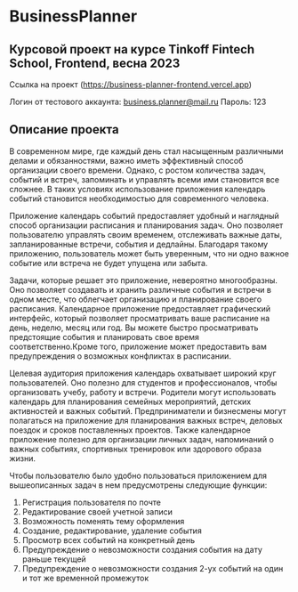 # BusinessPlanner

## Курсовой проект на курсе Tinkoff Fintech School, Frontend, весна 2023
Ссылка на проект
(https://business-planner-frontend.vercel.app)

Логин от тестового аккаунта: business.planner@mail.ru
Пароль: 123

## Описание проекта
В современном мире, где каждый день стал насыщенным различными делами и обязанностями, важно иметь эффективный способ организации своего времени. Однако, с ростом количества задач, событий и встреч, запоминать и управлять всеми ими становится все сложнее. В таких условиях использование приложения календарь событий становится необходимостью для современного человека.

Приложение календарь событий предоставляет удобный и наглядный способ организации расписания и планирования задач. Оно позволяет пользователю управлять своим временем, отслеживать важные даты, запланированные встречи, события и дедлайны. Благодаря такому приложению, пользователь может быть уверенным, что ни одно важное событие или встреча не будет упущена или забыта.

Задачи, которые решает это приложение, невероятно многообразны. Оно позволяет создавать и хранить различные события и встречи в одном месте, что облегчает организацию и планирование своего расписания. Календарное приложение предоставляет графический интерфейс, который позволяет просматривать ваше расписание на день, неделю, месяц или год. Вы можете быстро просматривать предстоящие события и планировать свое время соответственно.Кроме того, приложение может предоставить вам предупреждения о возможных конфликтах в расписании.

Целевая аудитория приложения календарь охватывает широкий круг пользователей. Оно полезно для студентов и профессионалов, чтобы организовать учебу, работу и встречи. Родители могут использовать календарь для планирования семейных мероприятий, детских активностей и важных событий. Предприниматели и бизнесмены могут полагаться на приложение для планирования важных встреч, деловых поездок и сроков поставленных проектов. Также календарное приложение полезно для организации личных задач, напоминаний о важных событиях, спортивных тренировок или здорового образа жизни.

Чтобы пользователю было удобно пользоваться приложением для вышеописанных задач в нем предусмотрены следующие функции:
1. Регистрация пользователя по почте
2. Редактирование своей учетной записи
3. Возможность поменять тему оформления
4. Создание, редактирование, удаление события
5. Просмотр всех событий на конкретный день
6. Предупреждение о невозможности создания события на дату раньше текущей
7. Предупреждение о невозможности создания 2-ух событий на один и тот же временной промежуток
